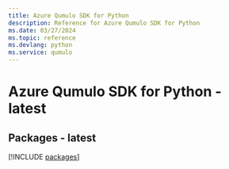 ```yaml
---
title: Azure Qumulo SDK for Python
description: Reference for Azure Qumulo SDK for Python
ms.date: 03/27/2024
ms.topic: reference
ms.devlang: python
ms.service: qumulo
---
```

# Azure Qumulo SDK for Python - latest
## Packages - latest
[!INCLUDE [packages](qumulo-index.md)]